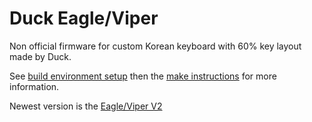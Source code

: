 # Duck Eagle/Viper

Non official firmware for custom Korean keyboard with 60% key layout made by Duck.

See [build environment setup](https://docs.qmk.fm/#/getting_started_build_tools) then the [make instructions](https://docs.qmk.fm/#/getting_started_make_guide) for more information.

Newest version is the [Eagle/Viper V2](http://duck0113.tistory.com/127)
